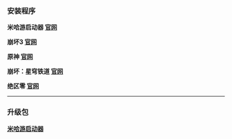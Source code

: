 ### 安装程序
**米哈游启动器 
[官网](https://hyp-webstatic.mihoyo.com/hyp-client/hyp_cn_setup_1.2.2.exe)**

**崩坏3
[官网](https://autopatchcn.bh3.com/ptpublic/rel/20241011110401_bw6KhATCt5WDhM3I/Bh3_release_1.2.2.159_gw_pc.exe)**

**原神
[官网](https://autopatchcn.yuanshen.com/client_app/download/launcher/20240927174612_nuShjqNATtQ0nJQd/mihoyo/yuanshen_setup_202409242141.exe)**

**崩坏：星穹铁道
[官网](https://autopatchcn.bhsr.com/client/cn/20240925103302_3dq7NFEEu8PGNQn4/gw_PC/StarRail_setup_1.2.2.exe)**

**绝区零
[官网](https://autopatchcn.juequling.com/package_download/op/client_app/download/20240926102327_XpJUgpiZuZ4c6KtQ/ZenlessZoneZero_setup_202409251483.exe)**

---

### 升级包
**[米哈游启动器](https://hyp-webstatic.mihoyo.com/hyp-client/jGHBHlcOq1_1.2.2.159_1_1_cps_bh3_cn_jGHBHlcOq1_9mihoyo_202410101741_zLYnMThb.zip)**
